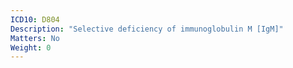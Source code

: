 ```yaml
---
ICD10: D804
Description: "Selective deficiency of immunoglobulin M [IgM]"
Matters: No
Weight: 0
---
```


